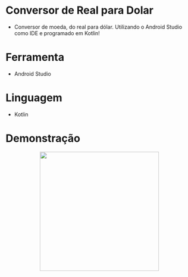 # Conversor de Real para Dolar
- Conversor de moeda, do real para dólar. Utilizando o Android Studio como IDE e programado em Kotlin!

# Ferramenta
- Android Studio

# Linguagem

- Kotlin

# Demonstração
<div align="center">
<image src="https://github.com/VolpeBA/conversor-real-dolar/assets/53006149/8fd6bac8-786f-42ca-8f5a-09fe9702b324" width="320px" center>

</div>

